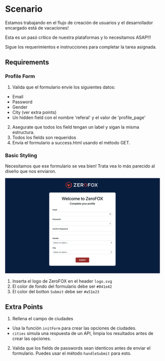 # Scenario

Estamos trabajando en el flujo de creación de usuarios y el
desarrollador encargado está de vacaciones!

Esta es un pasó critico de nuestra plataformas y lo necesitamos ASAP!!!

Sigue los requerimientos e instrucciones para completar la tarea asignada.

## Requirements
### Profile Form
1. Valida que el formulario envíe los siguientes datos:
  * Email
  * Password
  * Gender
  * City (ver extra points)
  * Un hidden field con el nombre 'referal' y el valor de 'profile_page'
2. Asegurate que todos los field tengan un label y sigan la misma estructura.
3. Todos los fields son requeridos
4. Envía el formulario a success.html usando el método GET.

### Basic Styling
Necesitamos que ese formulario se vea bien!
Trata   vea lo más parecido al diseño que nos enviaron.

![Profile Form](form.png)

1. Inserta el logo de ZeroFOX en el header `logo.svg`
2. El color de fondo del formulario debe ser `#041e42`
2. El color del botton `Submit` debe ser `#a51e23`

## Extra Points
1. Rellena el campo de ciudades
  * Usa la función `initForm` para crear las opciones de ciudades.
  * `cities` simula una respuesta de un API, limpia los resultados antes de crear las opciones.
2. Valida que los fields de passwords sean identicos antes de enviar el formulario. Puedes usar el método `handleSubmit` para esto.